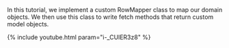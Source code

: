 ---
---

In this tutorial, we implement a custom RowMapper class to map our domain objects. We then use this class to write fetch methods that return custom model objects.

{% include youtube.html param="i-_CUlER3z8" %}